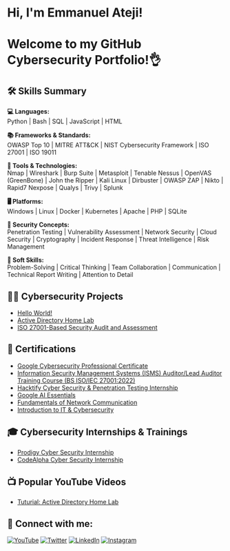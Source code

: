 <h1>Hi, I'm Emmanuel Ateji! </h1>
<h1>Welcome to my GitHub Cybersecurity Portfolio!👌 </h1>

<h2>🛠️ Skills Summary</h2>

**💻 Languages:**  
Python | Bash | SQL | JavaScript | HTML

**📚 Frameworks & Standards:**  
OWASP Top 10 | MITRE ATT&CK | NIST Cybersecurity Framework | ISO 27001 | ISO 19011

**🧰 Tools & Technologies:**  
Nmap | Wireshark | Burp Suite | Metasploit | Tenable Nessus | OpenVAS (GreenBone) | John the Ripper | Kali Linux | Dirbuster | OWASP ZAP | Nikto | Rapid7 Nexpose | Qualys | Trivy | Splunk

**🖥️ Platforms:**  
Windows | Linux | Docker | Kubernetes | Apache | PHP | SQLite

**🔐 Security Concepts:**  
Penetration Testing | Vulnerability Assessment | Network Security | Cloud Security | Cryptography | Incident Response | Threat Intelligence | Risk Management

**🤹 Soft Skills:**  
Problem-Solving | Critical Thinking | Team Collaboration | Communication | Technical Report Writing | Attention to Detail


<h2>👨‍💻 Cybersecurity Projects</h2>

  - [Hello World!](https://github.com/joshmadakor1/Algorithms-Practice)
  - [Active Directory Home Lab](https://github.com/joshmadakor1/Algorithms-Practice)
  - [ISO 27001-Based Security Audit and Assessment](https://github.com/AtejiEmmanuel/ISO-27001-Based-Security-Audit-and-Assessment)

<h2>📄 Certifications</h2>

- [Google Cybersecurity Professional Certificate](https://coursera.org/verify/professional-cert/FIMX4JYL0OPN)
- [Information Security Management Systems (ISMS) Auditor/Lead Auditor Training Course (BS ISO/IEC
 27001:2022)](https://acrobat.adobe.com/id/urn:aaid:sc:EU:306d49cd-45b8-4b49-b301-5e521211b8c0)
- [Hacktify Cyber Security & Penetration Testing Internship](https://hacktify.thinkific.com/certificates/hdjrvflghz)
- [Google AI Essentials](https://coursera.org/verify/R6XKO9S5JBKE)
- [Fundamentals of Network Communication](https://www.coursera.org/account/accomplishments/verify/NKSZ7NVTZYW3)
- [Introduction to IT & Cybersecurity](https://acrobat.adobe.com/id/urn:aaid:sc:EU:c3874e6f-9759-4dfa-9560-2a4debee4e9f)

<h2>🎓 Cybersecurity Internships & Trainings</h2>

- [Prodigy Cyber Security Internship](https://github.com/AtejiEmmanuel/PRODIGY_CS_Tasks.git)
- [CodeAlpha Cyber Security Internship](https://github.com/AtejiEmmanuel/CodeAlpha-Cyber-Security-Internship.git)  


<h2>📺 Popular YouTube Videos</h2>

- [Tuturial: Active Directory Home Lab](https://www.youtube.com/watch?v=a83ASGn_V_s)

<h2> 🤳 Connect with me:</h2>

[![YouTube](https://img.shields.io/badge/YouTube-FF0000?style=for-the-badge&logo=youtube&logoColor=white)][youtube]
[![Twitter](https://img.shields.io/badge/Twitter-1DA1F2?style=for-the-badge&logo=twitter&logoColor=white)][twitter]
[![LinkedIn](https://img.shields.io/badge/LinkedIn-0077B5?style=for-the-badge&logo=linkedin&logoColor=white)][linkedin]
[![Instagram](https://img.shields.io/badge/Instagram-E4405F?style=for-the-badge&logo=instagram&logoColor=white)][instagram]

[twitter]: https://twitter.com/the_ateji
[youtube]: https://www.youtube.com/@atejiemmanuel
[instagram]: https://www.instagram.com/the_ateji/
[linkedin]: https://www.linkedin.com/in/atejiemmanuel/


<!--
**AtejiEmmanuel/AtejiEmmanuel** is a ✨ _special_ ✨ repository because its `README.md` (this file) appears on your GitHub profile.

Here are some ideas to get you started:

- 🔭 I’m currently working on ...
- 🌱 I’m currently learning ...
- 👯 I’m looking to collaborate on ...
- 🤔 I’m looking for help with ...
- 💬 Ask me about ...
- 📫 How to reach me: ...
- 😄 Pronouns: ...
- ⚡ Fun fact: ...
-->
